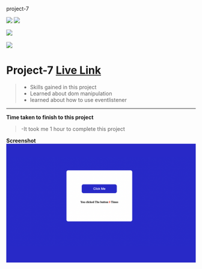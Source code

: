 project-7

![](https://img.shields.io/badge/Full%20stack--Js%20%20bootcamp-Ineuron%20-yellowgreen)
![](https://img.shields.io/badge/Hitesh%20choudhary-LCO-orange)

![](https://img.shields.io/badge/HTML--CSS-JAVASCRIPT-yellowgreen)


![](https://img.shields.io/badge/Rishu%20srivastava-BCA-orange)

# **Project-7** [Live Link](https://ineuronjsproject07.netlify.app/)
 >- Skills gained in this project
 >- Learned about dom manipulation
 >- learned about how to use eventlistener
 
 ***
 **Time taken to finish to this project**
 
 >-It took me 1 hour to complete this project 

 **Screenshot**
 ![](./Image/Clicked_Me.png)